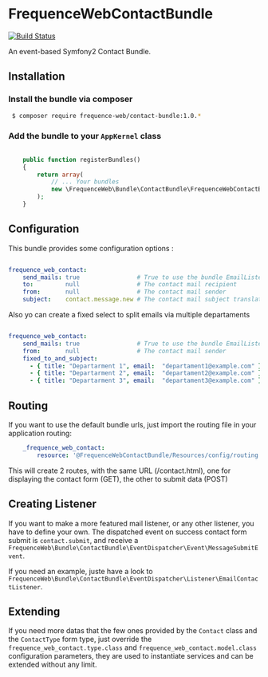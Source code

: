 FrequenceWebContactBundle
=========================

[![Build Status](https://travis-ci.org/yohang/FrequenceWebContactBundle.png?branch=master)](https://travis-ci.org/yohang/FrequenceWebContactBundle)

An event-based Symfony2 Contact Bundle.

Installation
------------

### Install the bundle via composer

```sh
 $ composer require frequence-web/contact-bundle:1.0.*
```

### Add the bundle to your `AppKernel` class

```php

    public function registerBundles()
    {
        return array(
            // ... Your bundles
            new \FrequenceWeb\Bundle\ContactBundle\FrequenceWebContactBundle(),
        );
    }

```

Configuration
-------------

This bundle provides some configuration options :

```yaml

frequence_web_contact:
    send_mails: true                # True to use the bundle EmailListener that send emails when contact form is submited
    to:         null                # The contact mail recipient
    from:       null                # The contact mail sender
    subject:    contact.message.new # The contact mail subject translation key

```

Also yo can create a fixed select to split emails via multiple departaments

```yaml

frequence_web_contact:
    send_mails: true                # True to use the bundle EmailListener that send emails when contact form is submited
    from:       null                # The contact mail sender
    fixed_to_and_subject:
      - { title: "Departarment 1", email:  "departament1@example.com" }
      - { title: "Departarment 2", email:  "departament2@example.com" }
      - { title: "Departarment 3", email:  "departament3@example.com" }
```

Routing
-------

If you want to use the default bundle urls, just import the routing file in your application routing:

```yaml
    _frequence_web_contact:
        resource: '@FrequenceWebContactBundle/Resources/config/routing.xml'
```

This will create 2 routes, with the same URL (/contact.html), one for displaying the contact
form (GET), the other to submit data (POST)

Creating Listener
-----------------

If you want to make a more featured mail listener, or any other listener, you have to define your own.
The dispatched event on success contact form submit is `contact.submit`, and receive a
`FrequenceWeb\Bundle\ContactBundle\EventDispatcher\Event\MessageSubmitEvent`.

If you need an example, juste have a look to
`FrequenceWeb\Bundle\ContactBundle\EventDispatcher\Listener\EmailContactListener`.

Extending
---------

If you need more datas that the few ones provided by the `Contact` class and the `ContactType` form type, just
override the `frequence_web_contact.type.class` and `frequence_web_contact.model.class` configuration parameters,
they are used to instantiate services and can be extended without any limit.
